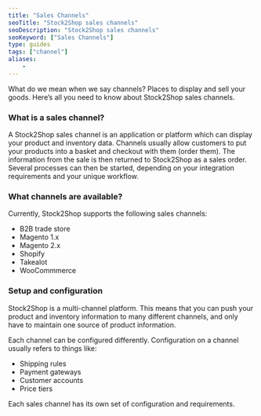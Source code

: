 ```yaml
---
title: "Sales Channels"
seoTitle: "Stock2Shop sales channels"
seoDescription: "Stock2Shop sales channels"
seoKeyword: ["Sales Channels"]
type: guides
tags: ["channel"]
aliases:
    - 
---
```


What do we mean when we say channels? Places to display and sell your goods. Here’s all you need to know about 
Stock2Shop sales channels.

### What is a sales channel?
A Stock2Shop sales channel is an application or platform which can display your product and inventory data. Channels 
usually allow customers to put your products into a basket and checkout with them (order them). The information from 
the sale is then returned to Stock2Shop as a sales order. Several processes can then be started, depending on your 
integration requirements and your unique workflow.

### What channels are available?
Currently, Stock2Shop supports the following sales channels:

 - B2B trade store
 - Magento 1.x
 - Magento 2.x
 - Shopify
 - Takealot
 - WooCommmerce

### Setup and configuration
Stock2Shop is a multi-channel platform. This means that you can push your product and inventory information to many 
different channels, and only have to maintain one source of product information.

Each channel can be configured differently. Configuration on a channel usually refers to things like:

 - Shipping rules
 - Payment gateways
 - Customer accounts
 - Price tiers

Each sales channel has its own set of configuration and requirements.